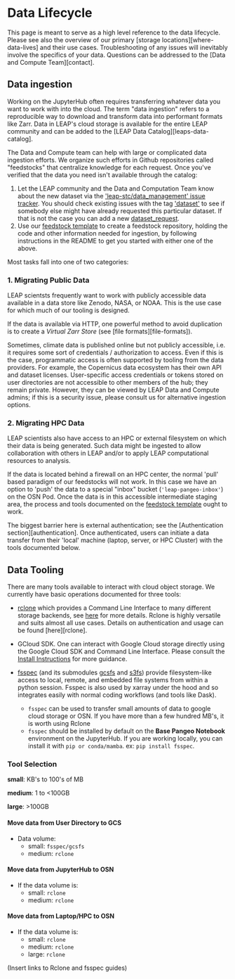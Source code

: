 # Data Lifecycle

This page is meant to serve as a high level reference to the data lifecycle. Please see also the overview of our primary [storage locations][where-data-lives] and their use cases. Troubleshooting of any issues will inevitably involve the specifics of your data. Questions can be addressed to the [Data and Compute Team][contact].

## Data ingestion

Working on the JupyterHub often requires transferring whatever data you want to work with into the cloud. The term "data ingestion" refers to a reproducible way to download and transform data into performant formats like Zarr. Data in LEAP's cloud storage is available for the entire LEAP community and can be added to the [LEAP Data Catalog][leaps-data-catalog].

The Data and Compute team can help with large or complicated data ingestion efforts. We organize such efforts in Github repositories called "feedstocks" that centralize knowledge for each request. Once you've verified that the data you need isn't available through the catalog:

1. Let the LEAP community and the Data and Computation Team know about the new dataset via the ['leap-stc/data_management' issue tracker](https://github.com/leap-stc/data-management/issues). You should check existing issues with the tag ['dataset'](https://github.com/leap-stc/data-management/issues?q=is%3Aissue+is%3Aopen+label%3Adataset) to see if somebody else might have already requested this particular dataset. If that is not the case you can add a new [dataset_request](https://github.com/leap-stc/data-management/issues/new?assignees=&labels=dataset&projects=&template=new_dataset.yaml&title=New+Dataset+%5BDataset+Name%5D).
1. Use our [feedstock template](https://github.com/leap-stc/LEAP_template_feedstock) to create a feedstock repository, holding the code and other information needed for ingestion, by following instructions in the README to get you started with either one of the above.

Most tasks fall into one of two categories:

### 1. Migrating Public Data

LEAP scientsts frequently want to work with publicly accessible data available in a data store like Zenodo, NASA, or NOAA. This is the use case for which much of our tooling is designed.

If the data is available via HTTP, one powerful method to avoid duplication is to create a *Virtual Zarr Store* (see [file formats][file-formats]).

Sometimes, climate data is published online but not publicly accessible, i.e. it requires some sort of credentials / authorization to access. Even if this is the case, programmatic access is often supported by tooling from the data providers. For example, the Copernicus data ecosystem has their own API and dataset licenses. User-specific access credentials or tokens stored on user directories are not accessible to other members of the hub; they remain private. However, they can be viewed by LEAP Data and Compute admins; if this is a security issue, please consult us for alternative ingestion options.

### 2. Migrating HPC Data

LEAP scientists also have access to an HPC or external filesystem on which their data is being generated. Such data might be ingested to allow collaboration with others in LEAP and/or to apply LEAP computational resources to analysis.

If the data is located behind a firewall on an HPC center, the normal 'pull' based paradigm of our feedstocks will not work. In this case we have an option to 'push' the data to a special "inbox" bucket (`'leap-pangeo-inbox'`) on the OSN Pod. Once the data is in this accessible intermediate staging area, the process and tools documented on the [feedstock template](https://github.com/leap-stc/LEAP_template_feedstock) ought to work.

The biggest barrier here is external authentication; see the [Authentication section][authentication]. Once authenticated, users can initiate a data transfer from their 'local' machine (laptop, server, or HPC Cluster) with the tools documented below.

## Data Tooling

There are many tools available to interact with cloud object storage. We currently have basic operations documented for three tools:

- [rclone](https://rclone.org/) which provides a Command Line Interface to many different storage backends, see [here](../reference/data_transfer.md) for more details. Rclone is highly versatile and suits almost all use cases. Details on authentication and usage can be found [here][rclone].

- GCloud SDK. One can interact with Google Cloud storage directly using the Google Cloud SDK and Command Line Interface. Please consult the [Install Instructions](https://cloud.google.com/sdk/docs/install) for more guidance.

- [fsspec](https://filesystem-spec.readthedocs.io/en/latest/) (and its submodules [gcsfs](https://gcsfs.readthedocs.io/en/latest/) and [s3fs](https://s3fs.readthedocs.io/en/latest/)) provide filesystem-like access to local, remote, and embedded file systems from within a python session. Fsspec is also used by xarray under the hood and so integrates easily with normal coding workflows (and tools like Dask).

    - `fsspec` can be used to transfer small amounts of data to google cloud storage or OSN. If you have more than a few hundred MB's, it is worth using Rclone
    - `fsspec` should be installed by default on the **Base Pangeo Notebook** environment on the JupyterHub. If you are working locally, you can install it with `pip or conda/mamba`. ex: `pip install fsspec`.

### Tool Selection

**small**: KB's to 100's of MB

**medium**: 1 to \<100GB

**large**: >100GB

#### Move data from User Directory to GCS

- Data volume:
    - small: `fsspec/gcsfs`
    - medium: `rclone`

#### Move data from JupyterHub to OSN

- If the data volume is:
    - small: `rclone`
    - medium: `rclone`

#### Move data from Laptop/HPC to OSN

- If the data volume is:
    - small: `rclone`
    - medium: `rclone`
    - large: `rclone`

(Insert links to Rclone and fsspec guides)
